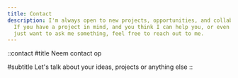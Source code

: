 ```yaml
---
title: Contact
description: I'm always open to new projects, opportunities, and collaborations.
  If you have a project in mind, and you think I can help you, or even if you
  just want to ask me something, feel free to reach out to me.
---
```


::contact
#title
Neem contact op

#subtitle
Let's talk about your ideas, projects or anything else
::
